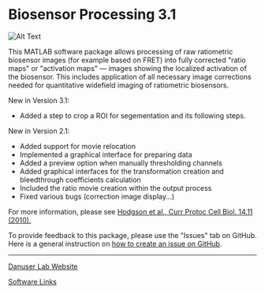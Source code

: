 # Biosensor Processing 3.1
![Alt Text](img/biosensorpkg.jpg?raw=true)

This MATLAB software package allows processing of raw ratiometric biosensor images (for example based on FRET) into fully corrected "ratio maps" or "activation maps" — images showing the localized activation of the biosensor. This includes application of all necessary image corrections needed for quantitative widefield imaging of ratiometric biosensors.

New in Version 3.1:
- Added a step to crop a ROI for segementation and its following steps.

New in Version 2.1:
- Added support for movie relocation
- Implemented a graphical interface for preparing data
- Added a preview option when manually thresholding channels
- Added graphical interfaces for the transformation creation and bleedthrough coefficients calculation
- Included the ratio movie creation within the output process
- Fixed various bugs (correction image display...)

For more information, please see [Hodgson et al., Curr Protoc Cell Biol. 14.11 (2010).](https://www.ncbi.nlm.nih.gov/pubmed/20235099)

To provide feedback to this package, please use the "Issues" tab on GitHub. Here is a general instruction on [how to create an issue on GitHub](https://docs.github.com/en/issues/tracking-your-work-with-issues/creating-an-issue).

----------------------
[Danuser Lab Website](https://www.danuserlab-utsw.org/)

[Software Links](https://github.com/DanuserLab/)
